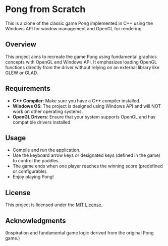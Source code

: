 # Pong from Scratch

This is a clone of the classic game Pong implemented in C++ using the Windows API for window management and OpenGL for rendering.

## Overview

This project aims to recreate the game Pong using fundamental graphics concepts with OpenGL and Windows API. It emphasizes loading OpenGL functions directly from the driver without relying on an external library like GLEW or GLAD.

## Requirements

- **C++ Compiler**: Make sure you have a C++ compiler installed.
- **Windows OS**: The project is designed using Windows API and will NOT work on other operating systems.
- **OpenGL Drivers**: Ensure that your system supports OpenGL and has compatible drivers installed.

## Usage

- Compile and run the application.
- Use the keyboard arrow keys or designated keys (defined in the game) to control the paddles.
- The game ends when one player reaches the winning score (predefined or configurable).
- Enjoy playing Pong!

## License

This project is licensed under the [MIT License](LICENSE.md).

## Acknowledgments

(Inspiration and fundamental game logic derived from the original Pong game.)
